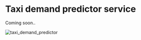 # Taxi demand predictor service

Coming soon..

![taxi_demand_predictor](https://socialify.git.ci/enekoegiguren/taxi_demand_predictor/image?description=1&font=Inter&language=1&logo=https%3A%2F%2Fgithub.githubassets.com%2Fassets%2FGitHub-Logo-ee398b662d42.png&name=1&owner=1&pattern=Solid&stargazers=1&theme=Light)
